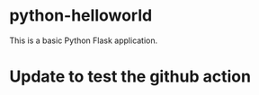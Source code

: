 # python-helloworld

This is a basic Python Flask application.

# Update to test the github action


